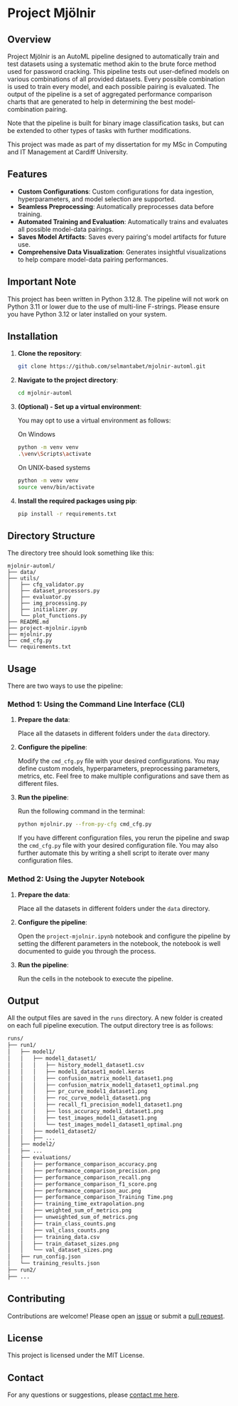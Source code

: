 # Project Mjölnir

## Overview

Project Mjölnir is an AutoML pipeline designed to automatically train and test datasets using a systematic method akin to the brute force method used for password cracking. This pipeline tests out user-defined models on various combinations of all provided datasets. Every possible combination is used to train every model, and each possible pairing is evaluated. The output of the pipeline is a set of aggregated performance comparison charts that are generated to help in determining the best model-combination pairing.

Note that the pipeline is built for binary image classification tasks, but can be extended to other types of tasks with further modifications.

This project was made as part of my dissertation for my MSc in Computing and IT Management at Cardiff University.

## Features

- **Custom Configurations**: Custom configurations for data ingestion, hyperparameters, and model selection are supported.
- **Seamless Preprocessing**: Automatically preprocesses data before training.
- **Automated Training and Evaluation**: Automatically trains and evaluates all possible model-data pairings.
- **Saves Model Artifacts**: Saves every pairing's model artifacts for future use.
- **Comprehensive Data Visualization**: Generates insightful visualizations to help compare model-data pairing performances.

## Important Note

This project has been written in Python 3.12.8. The pipeline will not work on Python 3.11 or lower due to the use of multi-line F-strings. Please ensure you have Python 3.12 or later installed on your system.

## Installation

1. **Clone the repository**:
   ```bash
   git clone https://github.com/selmantabet/mjolnir-automl.git
   ```
2. **Navigate to the project directory**:
   ```bash
   cd mjolnir-automl
   ```
3. **(Optional) - Set up a virtual environment**:

   You may opt to use a virtual environment as follows:

   On Windows

   ```bash
   python -m venv venv
   .\venv\Scripts\activate
   ```

   On UNIX-based systems

   ```bash
   python -m venv venv
   source venv/bin/activate
   ```

4. **Install the required packages using pip**:

   ```bash
   pip install -r requirements.txt
   ```

## Directory Structure

The directory tree should look something like this:

```
mjolnir-automl/
├── data/
├── utils/
│   ├── cfg_validator.py
│   ├── dataset_processors.py
│   ├── evaluator.py
│   ├── img_processing.py
│   ├── initializer.py
│   └── plot_functions.py
├── README.md
├── project-mjolnir.ipynb
├── mjolnir.py
├── cmd_cfg.py
└── requirements.txt
```

## Usage

There are two ways to use the pipeline:

### Method 1: Using the Command Line Interface (CLI)

1. **Prepare the data**:

   Place all the datasets in different folders under the `data` directory.

2. **Configure the pipeline**:

   Modify the `cmd_cfg.py` file with your desired configurations. You may define custom models, hyperparameters, preprocessing parameters, metrics, etc. Feel free to make multiple configurations and save them as different files.

3. **Run the pipeline**:

   Run the following command in the terminal:

   ```bash
   python mjolnir.py --from-py-cfg cmd_cfg.py
   ```

   If you have different configuration files, you rerun the pipeline and swap the `cmd_cfg.py` file with your desired configuration file. You may also further automate this by writing a shell script to iterate over many configuration files.

### Method 2: Using the Jupyter Notebook

1. **Prepare the data**:

   Place all the datasets in different folders under the `data` directory.

2. **Configure the pipeline**:

   Open the `project-mjolnir.ipynb` notebook and configure the pipeline by setting the different parameters in the notebook, the notebook is well documented to guide you through the process.

3. **Run the pipeline**:

   Run the cells in the notebook to execute the pipeline.

## Output

All the output files are saved in the `runs` directory. A new folder is created on each full pipeline execution. The output directory tree is as follows:

```bash
runs/
├── run1/
│   ├── model1/
│   │   ├── model1_dataset1/
│   │   │   ├── history_model1_dataset1.csv
│   │   │   ├── model1_dataset1_model.keras
│   │   │   ├── confusion_matrix_model1_dataset1.png
│   │   │   ├── confusion_matrix_model1_dataset1_optimal.png
│   │   │   ├── pr_curve_model1_dataset1.png
│   │   │   ├── roc_curve_model1_dataset1.png
│   │   │   ├── recall_f1_precision_model1_dataset1.png
│   │   │   ├── loss_accuracy_model1_dataset1.png
│   │   │   ├── test_images_model1_dataset1.png
│   │   │   └── test_images_model1_dataset1_optimal.png
│   │   ├── model1_dataset2/
│   │   ├── ...
│   ├── model2/
│   ├── ...
│   ├── evaluations/
│   │   ├── performance_comparison_accuracy.png
│   │   ├── performance_comparison_precision.png
│   │   ├── performance_comparison_recall.png
│   │   ├── performance_comparison_f1_score.png
│   │   ├── performance_comparison_auc.png
│   │   ├── performance_comparison_Training Time.png
│   │   ├── training_time_extrapolation.png
│   │   ├── weighted_sum_of_metrics.png
│   │   ├── unweighted_sum_of_metrics.png
│   │   ├── train_class_counts.png
│   │   ├── val_class_counts.png
│   │   ├── training_data.csv
│   │   ├── train_dataset_sizes.png
│   │   └── val_dataset_sizes.png
│   ├── run_config.json
│   └── training_results.json
├── run2/
├── ...
```

## Contributing

Contributions are welcome! Please open an [issue](https://github.com/selmantabet/mjolnir-automl/issues) or submit a [pull request](https://github.com/selmantabet/mjolnir-automl/pull).

## License

This project is licensed under the MIT License.

## Contact

For any questions or suggestions, please [contact me here](https://www.selman.io/contact).
